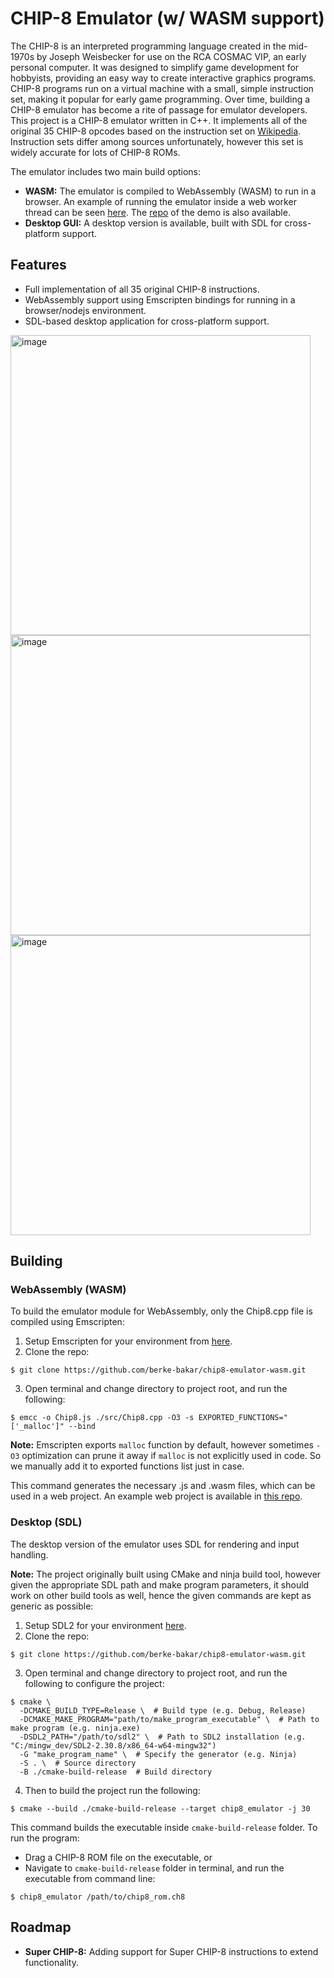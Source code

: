 # CHIP-8 Emulator (w/ WASM support)

The CHIP-8 is an interpreted programming language created in the mid-1970s by Joseph Weisbecker for use on the RCA COSMAC VIP, an early personal computer. It was designed to simplify game development for hobbyists, providing an easy way to create interactive graphics programs. CHIP-8 programs run on a virtual machine with a small, simple instruction set, making it popular for early game programming. Over time, building a CHIP-8 emulator has become a rite of passage for emulator developers. This project is a CHIP-8 emulator written in C++. It implements all of the original 35 CHIP-8 opcodes based on the instruction set on [Wikipedia](https://en.wikipedia.org/wiki/CHIP-8#Opcode_table). Instruction sets differ among sources unfortunately, however this set is widely accurate for lots of CHIP-8 ROMs.

The emulator includes two main build options:

* **WASM:** The emulator is compiled to WebAssembly (WASM) to run in a browser. An example of running the emulator inside a web worker thread can be seen [here](https://chip8emulator.vercel.app). The [repo](https://github.com/berke-bakar/chip8-wasm-demo) of the demo is also available.
* **Desktop GUI:** A desktop version is available, built with SDL for cross-platform support.

## **Features**

* Full implementation of all 35 original CHIP-8 instructions.
* WebAssembly support using Emscripten bindings for running in a browser/nodejs environment.
* SDL-based desktop application for cross-platform support.

<img width="480" alt="image" src="https://github.com/user-attachments/assets/dc540419-3b32-4624-8419-2290dfca27af">
<img width="480" alt="image" src="https://github.com/user-attachments/assets/4b9a6b00-2ea6-4272-8cd4-62093e92db2c">
<img width="480" alt="image" src="https://github.com/user-attachments/assets/ddcb88f4-39cf-4a0f-92f3-fb3d3b0e2c7e">


## Building

### WebAssembly (WASM)

To build the emulator module for WebAssembly, only the Chip8.cpp file is compiled using Emscripten:

1. Setup Emscripten for your environment from [here](https://emscripten.org/docs/getting_started/downloads.html#sdk-download-and-install).
2. Clone the repo:

```
$ git clone https://github.com/berke-bakar/chip8-emulator-wasm.git
```

3. Open terminal and change directory to project root, and run the following:

```
$ emcc -o Chip8.js ./src/Chip8.cpp -O3 -s EXPORTED_FUNCTIONS="['_malloc']" --bind
```

**Note:** Emscripten exports `malloc` function by default, however sometimes `-O3` optimization can prune it away if `malloc` is not explicitly used in code. So we manually add it to exported functions list just in case.

This command generates the necessary .js and .wasm files, which can be used in a web project. An example web project is available in [this repo](https://github.com/berke-bakar/chip8-wasm-demo).

### Desktop (SDL)

The desktop version of the emulator uses SDL for rendering and input handling.

**Note:** The project originally built using CMake and ninja build tool, however given the appropriate SDL path and make program parameters, it should work on other build tools as well, hence the given commands are kept as generic as possible:

1. Setup SDL2 for your environment [here](https://wiki.libsdl.org/SDL2/Installation).
2. Clone the repo:

```
$ git clone https://github.com/berke-bakar/chip8-emulator-wasm.git
```

3. Open terminal and change directory to project root, and run the following to configure the project:

```
$ cmake \
  -DCMAKE_BUILD_TYPE=Release \  # Build type (e.g. Debug, Release)
  -DCMAKE_MAKE_PROGRAM="path/to/make_program_executable" \  # Path to make program (e.g. ninja.exe)
  -DSDL2_PATH="/path/to/sdl2" \  # Path to SDL2 installation (e.g. "C:/mingw_dev/SDL2-2.30.8/x86_64-w64-mingw32")
  -G "make_program_name" \  # Specify the generator (e.g. Ninja)
  -S . \  # Source directory
  -B ./cmake-build-release  # Build directory
```

4. Then to build the project run the following:

```
$ cmake --build ./cmake-build-release --target chip8_emulator -j 30
```

This command builds the executable inside `cmake-build-release` folder. To run the program:

- Drag a CHIP-8 ROM file on the executable, or
- Navigate to `cmake-build-release` folder in terminal, and run the executable from command line:

```
$ chip8_emulator /path/to/chip8_rom.ch8
```

## Roadmap

- **Super CHIP-8:** Adding support for Super CHIP-8 instructions to extend functionality.
